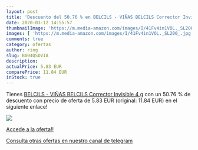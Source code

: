 ```yaml
---
layout: post
title: 'Descuento del 50.76 % en BELCILS - VIÑAS BELCILS Corrector Invisi'
date: 2020-03-12 14:55:57
thumbnailImage: 'https://m.media-amazon.com/images/I/41Fv4in1VOL._SL200_.jpg'
images: [ 'https://m.media-amazon.com/images/I/41Fv4in1VOL._SL200_.jpg' ]
comments: true
category: ofertas
author: ring
slug: B004QSDVIA
description:
actualPrice: 5.83 EUR
comparePrice: 11.84 EUR
inStock: true
---
```


Tienes [BELCILS - VIÑAS BELCILS Corrector Invisible 4 g](https://www.amazon.com/dp/B004QSDVIA/?tag=redken08-20) con un 50.76 % de descuento con precio de oferta de 5.83 EUR (original: 11.84 EUR) en el siguiente enlace!

[![](https://m.media-amazon.com/images/I/41Fv4in1VOL._SL200_.jpg)](https://www.amazon.com/dp/B004QSDVIA/?tag=redken08-20)

[Accede a la oferta!!](https://www.amazon.com/dp/B004QSDVIA/?tag=redken08-20)

[Consulta otras ofertas en nuestro canal de telegram](https://t.me/s/ofertas25)
